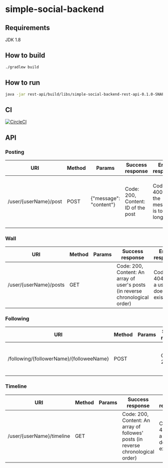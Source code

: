 # simple-social-backend

## Requirements
JDK 1.8

## How to build
```bash
./gradlew build
```

## How to run
```bash
java -jar rest-api/build/libs/simple-social-backend-rest-api-0.1.0-SNAPSHOT.jar 
```

## CI
[![CircleCI](https://circleci.com/gh/Hoobie/simple-social-backend.svg?style=svg)](https://circleci.com/gh/Hoobie/simple-social-backend)

## API

### Posting

|URI|Method|Params|Success response|Error response|Notes|
|---|---|---|---|---|---|
|/user/{userName}/post|POST|{"message": "content"}|Code: 200, Content: ID of the post|Code: 400 - if the message is too long|Creates a post and a user (if does not exist). The Content-Type: application/json header is required!|

### Wall

|URI|Method|Params|Success response|Error response|Notes|
|---|---|---|---|---|---|
|/user/{userName}/posts|GET| |Code: 200, Content: An array of user's posts (in reverse chronological order)|Code: 404 - if a user does not exist| |


### Following

|URI|Method|Params|Success response|Error response|Notes|
|---|---|---|---|---|---|
|/following/{followerName}/{followeeName}|POST| |Code: 200|Code: 404 - if a user does not exist|Creates a follow relationship|

### Timeline

|URI|Method|Params|Success response|Error response|Notes|
|---|---|---|---|---|---|
|/user/{userName}/timeline|GET| |Code: 200, Content: An array of followes' posts (in reverse chronological order)|Code: 404 - if a user does not exist| |

